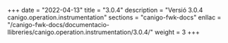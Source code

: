 +++
date        = "2022-04-13"
title       = "3.0.4"
description = "Versió 3.0.4 canigo.operation.instrumentation"
sections    = "canigo-fwk-docs"
enllac		= "/canigo-fwk-docs/documentacio-llibreries/canigo.operation.instrumentation/3.0.4/"
weight		= 3
+++
